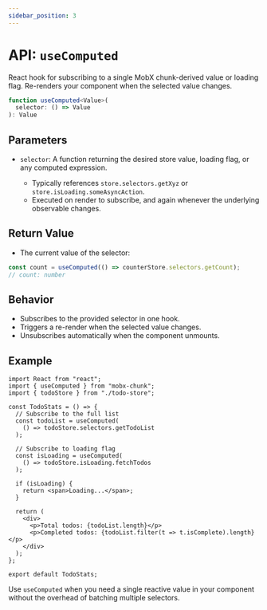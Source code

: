 ```yaml
---
sidebar_position: 3
---
```


# API: `useComputed`

React hook for subscribing to a single MobX chunk-derived value or loading flag. Re-renders your component when the selected value changes.

```ts
function useComputed<Value>(
  selector: () => Value
): Value
```

## Parameters

* `selector`: A function returning the desired store value, loading flag, or any computed expression.

  * Typically references `store.selectors.getXyz` or `store.isLoading.someAsyncAction`.
  * Executed on render to subscribe, and again whenever the underlying observable changes.

## Return Value

* The current value of the selector:

```ts
const count = useComputed(() => counterStore.selectors.getCount);
// count: number
```

## Behavior

* Subscribes to the provided selector in one hook.
* Triggers a re-render when the selected value changes.
* Unsubscribes automatically when the component unmounts.

## Example

```tsx
import React from "react";
import { useComputed } from "mobx-chunk";
import { todoStore } from "./todo-store";

const TodoStats = () => {
  // Subscribe to the full list
  const todoList = useComputed(
    () => todoStore.selectors.getTodoList
  );

  // Subscribe to loading flag
  const isLoading = useComputed(
    () => todoStore.isLoading.fetchTodos
  );

  if (isLoading) {
    return <span>Loading...</span>;
  }

  return (
    <div>
      <p>Total todos: {todoList.length}</p>
      <p>Completed todos: {todoList.filter(t => t.isComplete).length}</p>
    </div>
  );
};

export default TodoStats;
```

Use `useComputed` when you need a single reactive value in your component without the overhead of batching multiple selectors.
